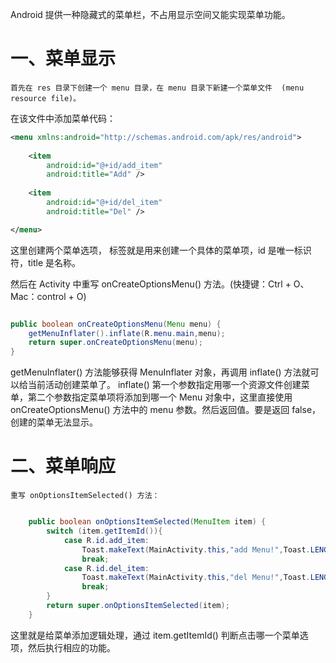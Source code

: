 Android 提供一种隐藏式的菜单栏，不占用显示空间又能实现菜单功能。

# 一、菜单显示

    首先在 res 目录下创建一个 menu 目录，在 menu 目录下新建一个菜单文件  (menu resource file)。 

在该文件中添加菜单代码：



``` xml
<menu xmlns:android="http://schemas.android.com/apk/res/android">
 
    <item
        android:id="@+id/add_item"
        android:title="Add" />
 
    <item
        android:id="@+id/del_item"
        android:title="Del" />

</menu>
```

 这里创建两个菜单选项，<item> 标签就是用来创建一个具体的菜单项，id 是唯一标识符，title 是名称。

然后在 Activity 中重写 onCreateOptionsMenu() 方法。(快捷键：Ctrl + O、Mac：control + O)

``` java

public boolean onCreateOptionsMenu(Menu menu) {
    getMenuInflater().inflate(R.menu.main,menu);
    return super.onCreateOptionsMenu(menu);
}

```

getMenuInflater() 方法能够获得 MenuInflater 对象，再调用 inflate() 方法就可以给当前活动创建菜单了。 inflate() 第一个参数指定用哪一个资源文件创建菜单，第二个参数指定菜单项将添加到哪一个 Menu 对象中，这里直接使用 onCreateOptionsMenu() 方法中的 menu 参数。然后返回值。要是返回 false，创建的菜单无法显示。


# 二、菜单响应

    重写 onOptionsItemSelected() 方法：

``` java 

    public boolean onOptionsItemSelected(MenuItem item) {
        switch (item.getItemId()){
            case R.id.add_item:
                Toast.makeText(MainActivity.this,"add Menu!",Toast.LENGTH_SHORT).show();
                break;
            case R.id.del_item:
                Toast.makeText(MainActivity.this,"del Menu!",Toast.LENGTH_SHORT).show();
                break;
        }
        return super.onOptionsItemSelected(item);
    }

```
这里就是给菜单添加逻辑处理，通过 item.getItemId() 判断点击哪一个菜单选项，然后执行相应的功能。

 